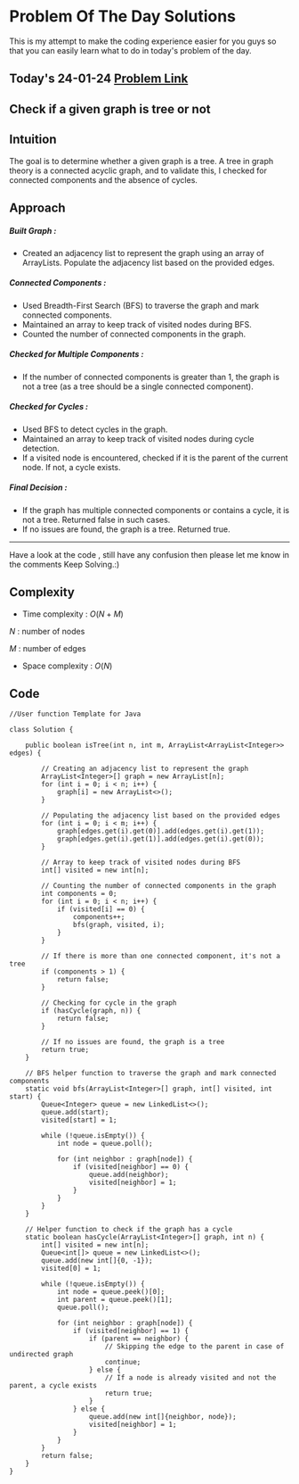 # Problem Of The Day Solutions

This is my attempt to make the coding experience easier for you guys so that you can easily learn what to do in today's problem of the day.

## Today's 24-01-24 [Problem Link](https://www.geeksforgeeks.org/problems/is-it-a-tree/1)
## Check if a given graph is tree or not

## Intuition

The goal is to determine whether a given graph is a tree. A tree in graph theory is a connected acyclic graph, and to validate this, I checked for connected components and the absence of cycles.

## Approach

##### Built Graph :
   - Created an adjacency list to represent the graph using an array of ArrayLists. Populate the adjacency list based on the provided edges.

##### Connected Components :
   - Used Breadth-First Search (BFS) to traverse the graph and mark connected components.
   - Maintained an array to keep track of visited nodes during BFS.
   - Counted the number of connected components in the graph.

##### Checked for Multiple Components :
   - If the number of connected components is greater than 1, the graph is not a tree (as a tree should be a single connected component).

##### Checked for Cycles :
   - Used BFS to detect cycles in the graph.
   - Maintained an array to keep track of visited nodes during cycle detection.
   - If a visited node is encountered, checked if it is the parent of the current node. If not, a cycle exists.

##### Final Decision :
   - If the graph has multiple connected components or contains a cycle, it is not a tree. Returned false in such cases.
   - If no issues are found, the graph is a tree. Returned true.

---
Have a look at the code , still have any confusion then please let me know in the comments
Keep Solving.:)

## Complexity
- Time complexity : $O(N + M)$
<!-- Add your time complexity here, e.g. $$O())$$ -->
$N$ : number of nodes

$M$ : number of edges

- Space complexity : $O(N)$
<!-- Add your space complexity here, e.g. $$O(n)$$ -->

## Code 
```
//User function Template for Java

class Solution {

    public boolean isTree(int n, int m, ArrayList<ArrayList<Integer>> edges) {
        
        // Creating an adjacency list to represent the graph
        ArrayList<Integer>[] graph = new ArrayList[n];
        for (int i = 0; i < n; i++) {
            graph[i] = new ArrayList<>();
        }

        // Populating the adjacency list based on the provided edges
        for (int i = 0; i < m; i++) {
            graph[edges.get(i).get(0)].add(edges.get(i).get(1));
            graph[edges.get(i).get(1)].add(edges.get(i).get(0));
        }

        // Array to keep track of visited nodes during BFS
        int[] visited = new int[n];

        // Counting the number of connected components in the graph
        int components = 0;
        for (int i = 0; i < n; i++) {
            if (visited[i] == 0) {
                components++;
                bfs(graph, visited, i);
            }
        }

        // If there is more than one connected component, it's not a tree
        if (components > 1) {
            return false;
        }

        // Checking for cycle in the graph
        if (hasCycle(graph, n)) {
            return false;
        }

        // If no issues are found, the graph is a tree
        return true;
    }

    // BFS helper function to traverse the graph and mark connected components
    static void bfs(ArrayList<Integer>[] graph, int[] visited, int start) {
        Queue<Integer> queue = new LinkedList<>();
        queue.add(start);
        visited[start] = 1;

        while (!queue.isEmpty()) {
            int node = queue.poll();

            for (int neighbor : graph[node]) {
                if (visited[neighbor] == 0) {
                    queue.add(neighbor);
                    visited[neighbor] = 1;
                }
            }
        }
    }

    // Helper function to check if the graph has a cycle
    static boolean hasCycle(ArrayList<Integer>[] graph, int n) {
        int[] visited = new int[n];
        Queue<int[]> queue = new LinkedList<>();
        queue.add(new int[]{0, -1});
        visited[0] = 1;

        while (!queue.isEmpty()) {
            int node = queue.peek()[0];
            int parent = queue.peek()[1];
            queue.poll();

            for (int neighbor : graph[node]) {
                if (visited[neighbor] == 1) {
                    if (parent == neighbor) {
                        // Skipping the edge to the parent in case of undirected graph
                        continue;
                    } else {
                        // If a node is already visited and not the parent, a cycle exists
                        return true;
                    }
                } else {
                    queue.add(new int[]{neighbor, node});
                    visited[neighbor] = 1;
                }
            }
        }
        return false;
    }
}

```

